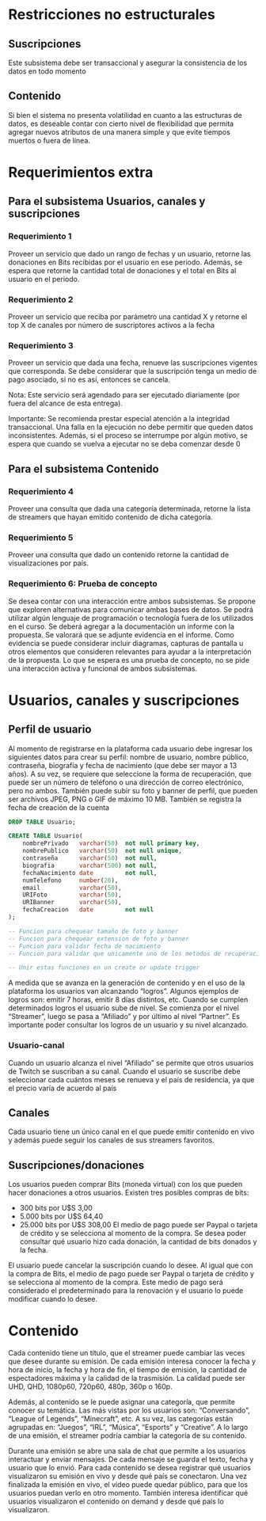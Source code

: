 # Restricciones no estructurales

## Suscripciones
Este subsistema debe ser transaccional y asegurar la consistencia de los datos en todo momento

## Contenido
Si bien el sistema no presenta volatilidad en cuanto a las estructuras de datos, es deseable contar con
cierto nivel de flexibilidad que permita agregar nuevos atributos de una manera simple y que evite
tiempos muertos o fuera de línea.

# Requerimientos extra

## Para el subsistema Usuarios, canales y suscripciones

### Requerimiento 1
Proveer un servicio que dado un rango de fechas y un usuario, retorne las donaciones en Bits
recibidas por el usuario en ese periodo. Además, se espera que retorne la cantidad total de
donaciones y el total en Bits al usuario en el periodo.

### Requerimiento 2
Proveer un servicio que reciba por parámetro una cantidad X y retorne el top X de canales por número
de suscriptores activos a la fecha

### Requerimiento 3
Proveer un servicio que dada una fecha, renueve las suscripciones vigentes que corresponda. Se debe
considerar que la suscripción tenga un medio de pago asociado, si no es así, entonces se cancela.

Nota: Este servicio será agendado para ser ejecutado diariamente (por fuera del alcance de esta entrega).

Importante: Se recomienda prestar especial atención a la integridad transaccional. Una falla en la ejecución no
debe permitir que queden datos inconsistentes. Además, si el proceso se interrumpe por algún motivo, se espera
que cuando se vuelva a ejecutar no se deba comenzar desde 0

## Para el subsistema Contenido

### Requerimiento 4
Proveer una consulta que dada una categoría determinada, retorne la lista de streamers que hayan
emitido contenido de dicha categoría.

### Requerimiento 5
Proveer una consulta que dado un contenido retorne la cantidad de visualizaciones por país.

### Requerimiento 6: Prueba de concepto
Se desea contar con una interacción entre ambos subsistemas.
Se propone que exploren alternativas para comunicar ambas bases de datos. Se podrá utilizar algún
lenguaje de programación o tecnología fuera de los utilizados en el curso.
Se deberá agregar a la documentación un informe con la propuesta. Se valorará que se adjunte
evidencia en el informe. Como evidencia se puede considerar incluir diagramas, capturas de pantalla u
otros elementos que consideren relevantes para ayudar a la interpretación de la propuesta.
Lo que se espera es una prueba de concepto, no se pide una interacción activa y funcional de ambos
subsistemas.

# Usuarios, canales y suscripciones

## Perfil de usuario
Al momento de registrarse en la plataforma cada usuario debe ingresar los siguientes datos para crear
su perfil: nombre de usuario, nombre público, contraseña, biografía y fecha de nacimiento (que debe
ser mayor a 13 años). A su vez, se requiere que seleccione la forma de recuperación, que puede ser
un número de teléfono o una dirección de correo electrónico, pero no ambos. También puede subir su
foto y banner de perfil, que pueden ser archivos JPEG, PNG o GIF de máximo 10 MB. También se
registra la fecha de creación de la cuenta

``` SQL
DROP TABLE Usuario;

CREATE TABLE Usuario(
    nombrePrivado   varchar(50)  not null primary key,
    nombrePublico   varchar(50)  not null unique,
    contraseña      varchar(50)  not null,
    biografia       varchar(500) not null,
    fechaNacimiento date         not null,
    numTelefono     number(20),
    email           varchar(50),
    URIFoto         varchar(50),
    URIBanner       varchar(50),
    fechaCreacion   date         not null
);

-- Funcion para chequear tamaño de foto y banner
-- Funcion para chequear extension de foto y banner
-- Funcion para validar fecha de nacimiento
-- Funcion para validar que unicamente uno de los metodos de recuperacion esta definido

-- Unir estas funciones en un create or update trigger

```

A medida que se avanza en la generación de contenido y en el uso de la plataforma los usuarios van
alcanzando “logros”. Algunos ejemplos de logros son: emitir 7 horas, emitir 8 días distintos, etc.
Cuando se cumplen determinados logros el usuario sube de nivel. Se comienza por el nivel “Streamer”,
luego se pasa a “Afiliado” y por último al nivel “Partner”. Es importante poder consultar los logros de un
usuario y su nivel alcanzado.

### Usuario-canal
Cuando un usuario alcanza el nivel “Afiliado” se permite que otros usuarios de Twitch se suscriban a
su canal. Cuando el usuario se suscribe debe seleccionar cada cuántos meses se renueva y el país de
residencia, ya que el precio varía de acuerdo al país

## Canales
Cada usuario tiene un único canal en el que puede emitir contenido en vivo y además puede seguir los
canales de sus streamers favoritos.

## Suscripciones/donaciones
Los usuarios pueden comprar Bits (moneda virtual) con los que pueden hacer donaciones a otros
usuarios. Existen tres posibles compras de bits:
- 300 bits por U$S 3,00
- 5.000 bits por U$S 64,40
- 25.000 bits por U$S 308,00
El medio de pago puede ser Paypal o tarjeta de crédito y se selecciona al momento de la compra. Se
desea poder consultar qué usuario hizo cada donación, la cantidad de bits donados y la fecha.

El usuario puede
cancelar la suscripción cuando lo desee. Al igual que con la compra de Bits, el medio de pago puede
ser Paypal o tarjeta de crédito y se selecciona al momento de la compra. Este medio de pago será
considerado el predeterminado para la renovación y el usuario lo puede modificar cuando lo desee.


# Contenido

Cada contenido tiene un título, que el streamer puede cambiar las veces que desee durante su
emisión. De cada emisión interesa conocer la fecha y hora de inicio, la fecha y hora de fin, el tiempo de
emisión, la cantidad de espectadores máxima y la calidad de la trasmisión. La calidad puede ser UHD,
QHD, 1080p60, 720p60, 480p, 360p o 160p.

Además, al contenido se le puede asignar una categoría, que
permite conocer su temática. Las más vistas por los usuarios
son: “Conversando”, “League of Legends”, “Minecraft”, etc. A
su vez, las categorías están agrupadas en: “Juegos”, “IRL”,
“Música”, “Esports” y “Creative”. A lo largo de una emisión, el
streamer podría cambiar la categoría de su contenido.

Durante una emisión se abre una sala de chat que permite a
los usuarios interactuar y enviar mensajes. De cada mensaje
se guarda el texto, fecha y usuario que lo envió.
Para cada contenido se desea registrar qué usuarios
visualizaron su emisión en vivo y desde qué país se
conectaron.
Una vez finalizada la emisión en vivo, el video puede quedar
público, para que los usuarios puedan verlo en otro momento.
También interesa identificar qué usuarios visualizaron el
contenido on demand y desde qué país lo visualizaron.

